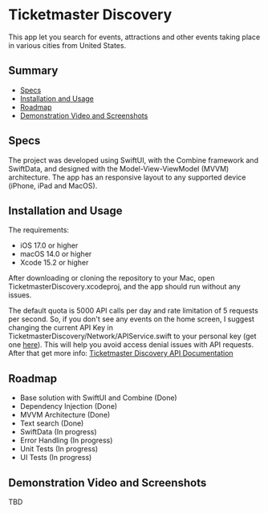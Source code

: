 # Ticketmaster Discovery

This app let you search for events, attractions and other events taking place in various cities from United States. 

## Summary

- [Specs](#specs)
- [Installation and Usage](#installation-and-usage)
- [Roadmap](#roadmap)
- [Demonstration Video and Screenshots](#demonstration-video-and-screenshots)

## Specs

The project was developed using SwiftUI, with the Combine framework and SwiftData, and designed with the Model-View-ViewModel (MVVM) architecture. The app has an responsive layout to any supported device (iPhone, iPad and MacOS).

## Installation and Usage

The requirements:

- iOS 17.0 or higher
- macOS 14.0 or higher
- Xcode 15.2 or higher

After downloading or cloning the repository to your Mac, open TicketmasterDiscovery.xcodeproj, and the app should run without any issues.

The default quota is 5000 API calls per day and rate limitation of 5 requests per second. So, if you don't see any events on the home screen, I suggest changing the current API Key in TicketmasterDiscovery/Network/APIService.swift to your personal key (get one [here](https://developer-acct.ticketmaster.com/user/register)). This will help you avoid access denial issues with API requests. After that get more info: [Ticketmaster Discovery API Documentation](https://developer.ticketmaster.com/products-and-docs/apis/discovery-api/v2/)

## Roadmap

- Base solution with SwiftUI and Combine (Done)
- Dependency Injection (Done)
- MVVM Architecture (Done)
- Text search (Done)
- SwiftData (In progress)
- Error Handling (In progress)
- Unit Tests (In progress)
- UI Tests (In progress)

## Demonstration Video and Screenshots

TBD
